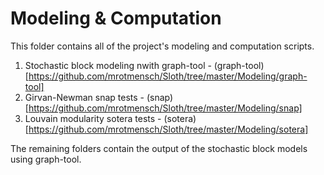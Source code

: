 # Modeling & Computation

This folder contains all of the project's modeling and computation scripts.

1. Stochastic block modeling nwith graph-tool - (graph-tool)[https://github.com/mrotmensch/Sloth/tree/master/Modeling/graph-tool]
2. Girvan-Newman snap tests - (snap)[https://github.com/mrotmensch/Sloth/tree/master/Modeling/snap]
3. Louvain modularity sotera tests - (sotera)[https://github.com/mrotmensch/Sloth/tree/master/Modeling/sotera]

The remaining folders contain the output of the stochastic block models using graph-tool.